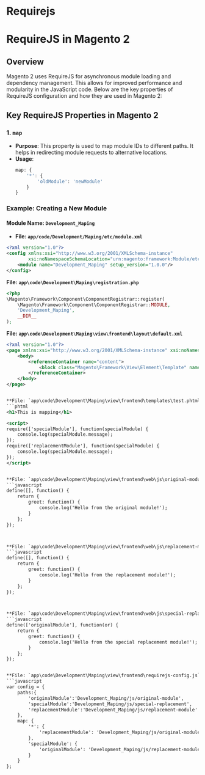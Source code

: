 # Requirejs

# RequireJS in Magento 2

## Overview

Magento 2 uses RequireJS for asynchronous module loading and dependency management. This allows for improved performance and modularity in the JavaScript code. Below are the key properties of RequireJS configuration and how they are used in Magento 2:

## Key RequireJS Properties in Magento 2

### 1. `map`
- **Purpose**: This property is used to map module IDs to different paths. It helps in redirecting module requests to alternative locations.
- **Usage**:
  ```javascript
  map: {
      '*': {
          'oldModule': 'newModule'
      }
  }

### Example: Creating a New Module

#### Module Name: `Development_Maping`

- **File: `app/code/Development/Maping/etc/module.xml`**
```xml
<?xml version="1.0"?>
<config xmlns:xsi="http://www.w3.org/2001/XMLSchema-instance"
        xsi:noNamespaceSchemaLocation="urn:magento:framework:Module/etc/module.xsd">
    <module name="Development_Maping" setup_version="1.0.0"/>
</config>
```

**File: `app\code\Development\Maping\registration.php`**
```php
<?php
\Magento\Framework\Component\ComponentRegistrar::register(
    \Magento\Framework\Component\ComponentRegistrar::MODULE,
    'Development_Maping',
    __DIR__
);
```

**File: `app\code\Development\Maping\view\frontend\layout\default.xml`**
``` xml
<?xml version="1.0"?>
<page xmlns:xsi="http://www.w3.org/2001/XMLSchema-instance" xsi:noNamespaceSchemaLocation="urn:magento:framework:View/Layout/etc/page_configuration.xsd">
    <body>
        <referenceContainer name="content">
            <block class="Magento\Framework\View\Element\Template" name="maping_test" template="Development_Maping::test.phtml"/>
        </referenceContainer>
    </body>
</page>


**File: `app\code\Development\Maping\view\frontend\templates\test.phtml`**
```phtml
<h1>This is mapping</h1>

<script>
require(['specialModule'], function(specialModule) {
    console.log(specialModule.message);
});
require(['replacementModule'], function(specialModule) {
    console.log(specialModule.message);
});
</script>


**File: `app\code\Development\Maping\view\frontend\web\js\original-module.js`**
```javascript
define([], function() {
    return {
        greet: function() {
            console.log('Hello from the original module!');
        }
    };
});



**File: `app\code\Development\Maping\view\frontend\web\js\replacement-module.js`**
```javascript
define([], function() {
    return {
        greet: function() {
            console.log('Hello from the replacement module!');
        }
    };
});



**File: `app\code\Development\Maping\view\frontend\web\js\special-replacement.js`**
```javascript
define(['originalModule'], function(or) {
    return {
        greet: function() {
            console.log('Hello from the special replacement module!');
        }
    };
});


**File: `app\code\Development\Maping\view\frontend\requirejs-config.js`**
```javascript
var config = {
    paths:{
        'originalModule':'Development_Maping/js/original-module',  
        'specialModule':'Development_Maping/js/special-replacement',
        'replacementModule':'Development_Maping/js/replacement-module'
    },
    map: {
        '*': {
            'replacementModule': 'Development_Maping/js/original-module'
        },
        'specialModule': {
            'originalModule': 'Development_Maping/js/replacement-module'
        }
    }
};

